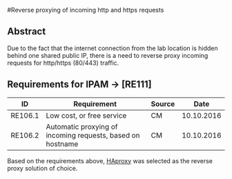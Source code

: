 #Reverse proxying of incoming http and https requests

## Abstract

Due to the fact that the internet connection from the lab location is hidden behind one shared public IP, there is a need to reverse proxy incoming requests for http/https (80/443) traffic.


## Requirements for IPAM -> [RE111]
|ID|Requirement|Source|Date|
|---|---|---|---|
|RE106.1|Low cost, or free service|CM|10.10.2016
|RE106.2|Automatic proxying of incoming requests, based on hostname|CM|10.10.2016


Based on the requirements above, [HAproxy] was selected as the reverse proxy  solution of choice.


[HAProxy]:http://www.haproxy.org
